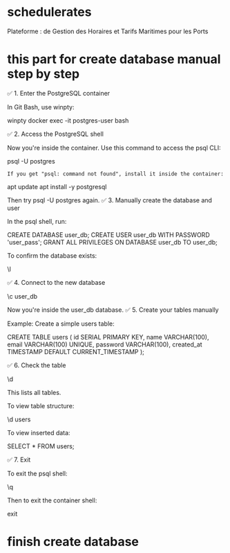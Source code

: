 # schedulerates
Plateforme : de Gestion des Horaires et Tarifs Maritimes pour les Ports
# this part for create database manual step by step
✅ 1. Enter the PostgreSQL container

In Git Bash, use winpty:

winpty docker exec -it postgres-user bash

✅ 2. Access the PostgreSQL shell

Now you're inside the container. Use this command to access the psql CLI:

psql -U postgres

    If you get "psql: command not found", install it inside the container:

apt update
apt install -y postgresql

Then try psql -U postgres again.
✅ 3. Manually create the database and user

In the psql shell, run:

CREATE DATABASE user_db;
CREATE USER user_db WITH PASSWORD 'user_pass';
GRANT ALL PRIVILEGES ON DATABASE user_db TO user_db;

To confirm the database exists:

\l

✅ 4. Connect to the new database

\c user_db

Now you're inside the user_db database.
✅ 5. Create your tables manually

Example: Create a simple users table:

CREATE TABLE users (
    id SERIAL PRIMARY KEY,
    name VARCHAR(100),
    email VARCHAR(100) UNIQUE,
    password VARCHAR(100),
    created_at TIMESTAMP DEFAULT CURRENT_TIMESTAMP
);

✅ 6. Check the table

\d

This lists all tables.

To view table structure:

\d users

To view inserted data:

SELECT * FROM users;

✅ 7. Exit

To exit the psql shell:

\q

Then to exit the container shell:

exit

# finish create database


